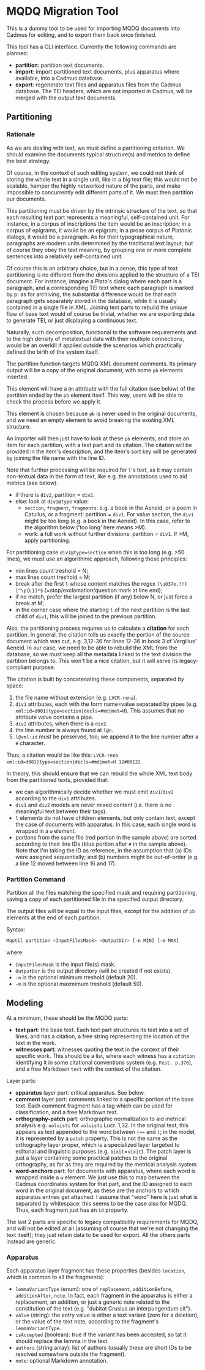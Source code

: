 # MQDQ Migration Tool

This is a dummy tool to be used for importing MQDQ documents into Cadmus for editing, and to export them back once finished.

This tool has a CLI interface. Currently the following commands are planned:

- **partition**: partition text documents.
- **import**: import partitioned text documents, plus apparatus where available, into a Cadmus database.
- **export**: regenerate text files and apparatus files from the Cadmus database. The TEI headers, which are not imported in Cadmus, will be merged with the output text documents.

## Partitioning

### Rationale

As we are dealing with text, we must define a partitioning criterion. We should examine the documents typical structure(s) and metrics to define the best strategy.

Of course, in the context of such editing system, we could not think of storing the whole text in a single unit, like in a big text file; this would not be scalable, hamper the highly networked nature of the parts, and make impossible to concurrently edit different parts of it. We must then partition our documents.

This partitioning must be driven by the intrinsic structure of the text, so that each resulting text part represents a meaningful, self-contained unit. For instance, in a corpus of inscriptions the item would be an inscription; in a corpus of epigrams, it would be an epigram; in a prose corpus of Platonic dialogs, it would be a paragraph. As for their typographical nature, paragraphs are modern units determined by the traditional text layout; but of course they obey the text meaning, by grouping one or more complete sentences into a relatively self-contained unit.

Of course this is an arbitrary choice, but in a sense, this type of text partitioning is no different from the divisions applied to the structure of a TEI document. For instance, imagine a Plato's dialog where each part is a paragraph, and a corresponding TEI text where each paragraph is marked by p: as for archiving, the substantial difference would be that each paragraph gets separately stored in the database, while it is usually contained in a single file in XML. Joining text parts to rebuild the unique flow of base text would of course be trivial, whether we are exporting data to generate TEI, or just displaying a continuous text.

Naturally, such decomposition, functional to the software requirements and to the high density of metatextual data with their multiple connections, would be an overkill if applied outside the scenarios which practically defined the birth of the system itself.

The partition function targets MQDQ XML document comments. Its primary output will be a copy of the original document, with some `pb` elements inserted.

This element will have a `@n` attribute with the full citation (see below) of the partition ended by the `pb` element itself. This way, users will be able to check the process before we apply it.

This element is chosen because `pb` is never used in the original documents, and we need an empty element to avoid breaking the existing XML structure.

An importer will then just have to look at these `pb` elements, and store an item for each partition, with a text part and its citation. The citation will be provided in the item's description, and the item's sort key will be generated by joining the file name with the line ID.

Note that further processing will be required for `l`'s text, as it may contain non-textual data in the form of text, like e.g. the annotations used to aid metrics (see below).

- if there is `div2`, partition = `div2`.
- else: look at `div1@type` value:
  - `section`, `fragment`, `fragments`: e.g. a book in the Aeneid, or a poem in Catullus, or a fragment: partition = `div1`. For value section, the `div1` might be too long (e.g. a book in the Aeneid). In this case, refer to the algorithm below ('too long' here means >M).
  - work: a full work without further divisions: partition = `div1`. If >M, apply partitioning.

For partitioning case `div1@type=section` when this is too long (e.g. >50 lines), we must use an algorithmic approach, following these principles:

- min lines count treshold = N;
- max lines count treshold = M;
- break after the first `l` whose content matches the regex `[\u037e.?!][^\p{L}]*$` (=stop/exclamation/question mark at line end);
- if no match, prefer the largest partition (if any) below N, or just force a break at M;
- in the corner case where the starting `l` of the next partition is the last child of `div1`, this will be joined to the previous partition.

Also, the partitioning process requires us to calculate a **citation** for each partition. In general, the citation tells us exactly the portion of the source document which was cut, e.g. 3,12-36 for lines 12-36 in book 3 of Vergilius' Aeneid. In our case, we need to be able to rebuild the XML from the database, so we must keep all the metadata linked to the text division the partition belongs to. This won't be a nice citation, but it will serve its legacy-compliant purpose.

The citation is built by concatenating these components, separated by space:

1. the file name without extension (e.g. `LVCR-rena`).
2. `div1` attributes, each with the form name=value separated by pipes (e.g. `xml:id=d001|type=section|decls=#md|met=H`). This assumes that no attribute value contains a pipe.
3. `div2` attributes, when there is a `div2`.
4. the line number is always found at `l@n`.
5. `l@xml:id` must be preserved, too; we append it to the line number after a `#` character.

Thus, a citation would be like this: `LVCR-rena xml:id=d001|type=section|decls=#md|met=H 12#00122`.

In theory, this should ensure that we can rebuild the whole XML text body from the partitioned texts, provided that:

- we can algorithmically decide whether we must emit `div1`/`div2` according to the `div1` attributes.
- `div1` and `div2` models are never mixed content (i.e. there is no meaningful text between their tags).
- `l` elements do not have children elements, but only contain text, except the case of documents with apparatus. In this case, each single word is wrapped in a `w` element.
- portions from the same file (red portion in the sample above) are sorted according to their line IDs (blue portion after `#` in the sample above). Note that I'm taking the ID as reference, in the assumption that (a) IDs were assigned sequentially; and (b) numbers might be out-of-order (e.g. a line 12 moved between line 16 and 17).

### Partition Command

Partition all the files matching the specified mask and requiring partitioning, saving a copy of each partitioned file in the specified output directory.

The output files will be equal to the input files, except for the addition of `pb` elements at the end of each partition.

Syntax:

```bash
Mqutil partition <InputFilesMask> <OutputDir> [-n MIN] [-m MAX]
```

where:

- `InputFilesMask` is the input file(s) mask.
- `OutputDir` is the output directory (will be created if not exists).
- `-n` is the optional minimum treshold (default 20).
- `-m` is the optional maxmimum treshold (default 50).

## Modeling

At a minimum, these should be the MQDQ parts:

- **text part**: the base text. Each text part structures its text into a set of lines, and has a citation, a free string representing the location of the text in the work.
- **witnesses part**: witnesses quoting the text in the context of their specific work. This should be a list, where each witness has a `citation` identifying it in some citational conventions system (e.g. `Fest. p.376`), and a free Markdown `text` with the context of the citation.

Layer parts:

- **apparatus** layer part: critical apparatus. See below.
- **comment** layer part: comments linked to a specific portion of the base text. Each comment fragment has a tag which can be used for classification, and a free Markdown text.
- **orthography-patch** part: orthographic normalization to aid metrical analysis e.g. `uoluisti` for `voluisti` Lucr. 1,32. In the original text, this appears as text appended to the word between `(==` and `)`; in the model, it is represented by a `patch` property. This is not the same as the orthography layer proper, which is a specialized layer targeted to editorial and linguistic purposes (e.g. `bixit`=`vixit`). The patch layer is just a layer containing some practical patches to the original orthography, as far as they are required by the metrical analysis system.
- **word-anchors** part: for documents with apparatus, where each word is wrapped inside a `w` element. We just use this to map between the Cadmus coordinates system for that part, and the ID assigned to each word in the original document, as these are the anchors to which apparatus entries get attached. I assume that "word" here is just what is separated by whitespace: this seems to be the case also for MQDQ. Thus, each fragment just has an `id` property.

The last 2 parts are specific to legacy compatibility requirements for MQDQ, and will not be edited at all (assuming of course that we're not changing the text itself); they just retain data to be used for export. All the others parts instead are generic.

### Apparatus

Each apparatus layer fragment has these properties (besides `location`, which is common to all the fragments):

- `lemmaVariantType` (enum): one of `replacement`, `additionBefore`, `additionAfter`, `note`. In fact, each fragment in the apparatus is either a replacement, an addition, or just a generic note related to the constitution of the text (e.g. "dubitat Crusius an interpungendum sit").
- `value` (string): the entry value is either a text variant (zero for a deletion), or the value of the text note, according to the fragment's `lemmaVariantType`.
- `isAccepted` (boolean): true if the variant has been accepted, so tat it should replace the lemma in the text.
- `authors` (string array): list of authors (usually these are short IDs to be resolved somewhere outside the fragment).
- `note`: optional Markdown annotation.
